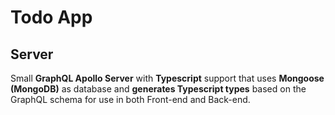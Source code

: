 # Todo App

## Server

Small **GraphQL Apollo Server** with **Typescript** support that uses **Mongoose (MongoDB)** as database and **generates Typescript types** based on the GraphQL schema for use in both Front-end and Back-end.
